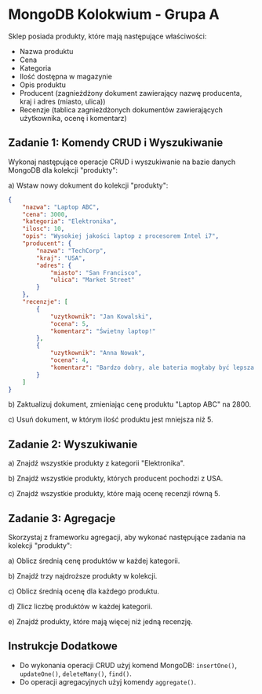 
# MongoDB Kolokwium - Grupa A


Sklep posiada produkty, które mają następujące właściwości:
- Nazwa produktu
- Cena
- Kategoria
- Ilość dostępna w magazynie
- Opis produktu
- Producent (zagnieżdżony dokument zawierający nazwę producenta, kraj i adres (miasto, ulica))
- Recenzje (tablica zagnieżdżonych dokumentów zawierających użytkownika, ocenę i komentarz)


## Zadanie 1: Komendy CRUD i Wyszukiwanie

Wykonaj następujące operacje CRUD i wyszukiwanie na bazie danych MongoDB dla kolekcji "produkty":

a) Wstaw nowy dokument do kolekcji "produkty":
```json
{
    "nazwa": "Laptop ABC",
    "cena": 3000,
    "kategoria": "Elektronika",
    "ilosc": 10,
    "opis": "Wysokiej jakości laptop z procesorem Intel i7",
    "producent": {
        "nazwa": "TechCorp",
        "kraj": "USA",
        "adres": {
            "miasto": "San Francisco",
            "ulica": "Market Street"
        }
    },
    "recenzje": [
        {
            "uzytkownik": "Jan Kowalski",
            "ocena": 5,
            "komentarz": "Świetny laptop!"
        },
        {
            "uzytkownik": "Anna Nowak",
            "ocena": 4,
            "komentarz": "Bardzo dobry, ale bateria mogłaby być lepsza."
        }
    ]
}
```

b) Zaktualizuj dokument, zmieniając cenę produktu "Laptop ABC" na 2800.

c) Usuń dokument, w którym ilość produktu jest mniejsza niż 5.

## Zadanie 2: Wyszukiwanie

a) Znajdź wszystkie produkty z kategorii "Elektronika".

b) Znajdź wszystkie produkty, których producent pochodzi z USA.

c) Znajdź wszystkie produkty, które mają ocenę recenzji równą 5.

## Zadanie 3: Agregacje

Skorzystaj z frameworku agregacji, aby wykonać następujące zadania na kolekcji "produkty":

a) Oblicz średnią cenę produktów w każdej kategorii.

b) Znajdź trzy najdroższe produkty w kolekcji.

c) Oblicz średnią ocenę dla każdego produktu.

d) Zlicz liczbę produktów w każdej kategorii.

e) Znajdź produkty, które mają więcej niż jedną recenzję.

## Instrukcje Dodatkowe

- Do wykonania operacji CRUD użyj komend MongoDB: `insertOne()`, `updateOne()`, `deleteMany()`, `find()`.
- Do operacji agregacyjnych użyj komendy `aggregate()`.
